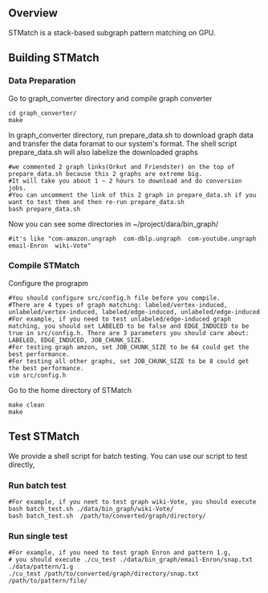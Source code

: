 ## Overview
STMatch is a stack-based subgraph pattern matching on GPU. 

## Building STMatch

### Data Preparation

Go to graph_converter directory and compile graph converter
```Shell
cd graph_converter/
make
```

In graph_converter directory, run prepare_data.sh to download graph data and transfer the data foramat to our system's format. 
The shell script prepare_data.sh will also labelize the downloaded graphs
```Shell
#we commented 2 graph links(Orkut and Friendster) on the top of prepare_data.sh because this 2 graphs are extreme big. 
#It will take you about 1 ~ 2 hours to download and do conversion jobs. 
#You can uncomment the link of this 2 graph in prepare_data.sh if you want to test them and then re-run prepare_data.sh
bash prepare_data.sh  
```

Now you can see some directories in ~/project/dara/bin_graph/
```Shell
#it's like "com-amazon.ungraph  com-dblp.ungraph  com-youtube.ungraph  email-Enron  wiki-Vote"
```

### Compile STMatch
Configure the prograpm
```Shell
#You should configure src/config.h file before you compile. 
#There are 4 types of graph matching: labeled/vertex-induced, unlabeled/vertex-induced, labeled/edge-induced, unlabeled/edge-induced
#For example, if you need to test unlabeled/edge-induced graph matching, you should set LABELED to be false and EDGE_INDUCED to be true in src/config.h. There are 3 parameters you should care about: LABELED, EDGE_INDUCED, JOB_CHUNK_SIZE. 
#For testing graph amzon, set JOB_CHUNK_SIZE to be 64 could get the best performance. 
#For testing all other graphs, set JOB_CHUNK_SIZE to be 8 could get the best performance. 
vim src/config.h
```

Go to the home directory of STMatch
```Shell
make clean
make
```

## Test STMatch

We provide a shell script for batch testing. You can use our script to test directly,

### Run batch test

```Shell
#For example, if you neet to test graph wiki-Vote, you should execute bash batch_test.sh ./data/bin_graph/wiki-Vote/
bash batch_test.sh  /path/to/converted/graph/directory/
```

### Run single test
```Shell
#For example, if you need to test graph Enron and pattern 1.g, 
# you should execute ./cu_test ./data/bin_graph/email-Enron/snap.txt ./data/pattern/1.g 
./cu_test /path/to/converted/graph/directory/snap.txt /path/to/pattern/file/
```
